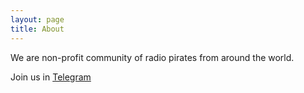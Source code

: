 ```yaml
---
layout: page
title: About
---
```


We are non-profit community of radio pirates from around the world.

Join us in [Telegram](https://t.me/SATCOM_UHF)